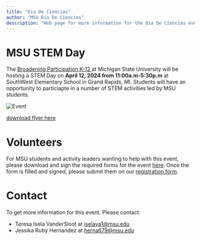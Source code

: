 ```yaml
---
title: "Dia De Ciencias"
author: "MSU Dia De Ciencias"
description: "Web page for more information for the Dia De Ciencias event hosted by MSU K-12 outreach at Grand Rapids, Michigan."
---
```


# MSU STEM Day

The [Broadening Participation K-12 ](https://engineering.msu.edu/about/inclusion-diversity/broadening-participation-k-12) at Michigan State University will be hosting a STEM Day on **April 12, 2024 from 11:00a.m-5:30p.m** at SouthWest Elementary School in Grand Rapids, MI.
Students will have an opportunity to particiapte in a number of STEM activities led by MSU students. 


![Event](./Imgs/gr-msu-stem-day-flyer.jpeg)

[download flyer here](./Imgs/gr-msu-stem-day-flyer.jpeg)


# Volunteers

For MSU students and activity leaders wanting to help with this event, please download and sign the required forms for the event [here](./Forms/msu-stem-day-cbc.pdf).
Once the form is filled and signed, please submit them on our [registration form](https://forms.gle/bBoTMffCMLHMzrSu9).

# Contact

To get more information for this event.
Please contact:
- Teresa Isela VanderSloot at <iselava1@msu.edu>
- Jessika Ruby Hernandez at <herna679@msu.edu>
<!-- - [Teresa Isela VanderSloot](https://www.egr.msu.edu/people/profile/iselava1) at <iselava1@msu.edu> -->
<!-- - [Jose Guadalupe Hernandez](https://jgh9094.github.io/) at <jgh9094@gmail.com>. -->
